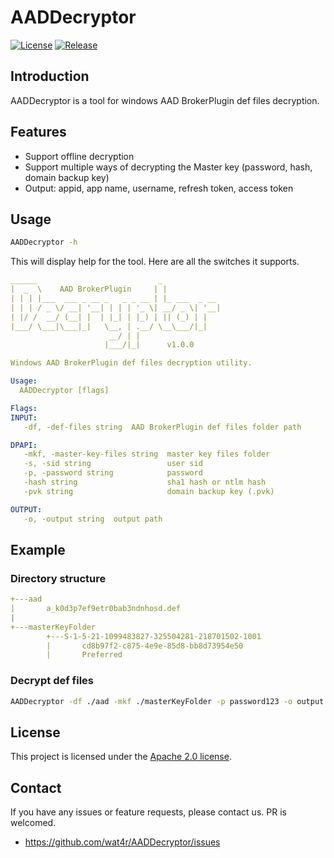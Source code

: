 # AADDecryptor
[![License](https://img.shields.io/badge/License-Apache_2.0-blue.svg)](https://opensource.org/licenses/Apache-2.0)
[![Release](https://img.shields.io/github/release/wat4r/AADDecryptor)](https://github.com/wat4r/AADDecryptor/releases)


## Introduction
AADDecryptor is a tool for windows AAD BrokerPlugin def files decryption.


## Features
 - Support offline decryption
 - Support multiple ways of decrypting the Master key (password, hash, domain backup key)
 - Output: appid, app name, username, refresh token, access token

## Usage
```sh
AADDecryptor -h
```
This will display help for the tool. Here are all the switches it supports.

```yaml
______                           _
|  _  \    AAD BrokerPlugin     | |
| | | |___  ___ _ __ _   _ _ __ | |_ ___  _ __
| | | / _ \/ __| '__| | | | '_ \| __/ _ \| '__|
| |/ /  __/ (__| |  | |_| | |_) | || (_) | |
|___/ \___|\___|_|   \__, | .__/ \__\___/|_|
                      __/ | |
                     |___/|_|      v1.0.0

Windows AAD BrokerPlugin def files decryption utility.

Usage:
  AADDecryptor [flags]

Flags:
INPUT:
   -df, -def-files string  AAD BrokerPlugin def files folder path

DPAPI:
   -mkf, -master-key-files string  master key files folder
   -s, -sid string                 user sid
   -p, -password string            password
   -hash string                    sha1 hash or ntlm hash
   -pvk string                     domain backup key (.pvk)

OUTPUT:
   -o, -output string  output path
```

## Example
### Directory structure
```yaml
+---aad
|       a_k0d3p7ef9etr0bab3ndnhosd.def
|
+---masterKeyFolder
        +---S-1-5-21-1099483827-325504281-218701502-1001
        |       cd8b97f2-c875-4e9e-85d8-bb8d73954e50
        |       Preferred
```


### Decrypt def files
```sh
AADDecryptor -df ./aad -mkf ./masterKeyFolder -p password123 -o output.txt
```


## License
This project is licensed under the [Apache 2.0 license](LICENSE).


## Contact
If you have any issues or feature requests, please contact us. PR is welcomed.
 - https://github.com/wat4r/AADDecryptor/issues

